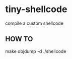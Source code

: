 tiny-shellcode
==============

compile a custom shellcode

HOW TO
------
make
objdump -d ./shellcode
